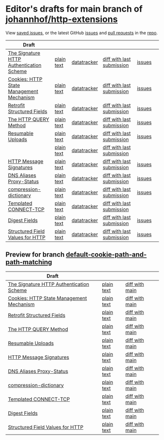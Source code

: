 # Editor's drafts for main branch of [johannhof/http-extensions](https://github.com/johannhof/http-extensions)

View [saved issues](issues.html), or the latest GitHub [issues](https://github.com/johannhof/http-extensions/issues) and [pull requests](https://github.com/johannhof/http-extensions/pulls) in the [repo](https://github.com/johannhof/http-extensions).

| Draft |     |     |     |     |     |
| ----- | --- | --- | --- | --- | --- |
| [The Signature HTTP Authentication Scheme](./draft-ietf-httpbis-unprompted-auth.html "The Signature HTTP Authentication Scheme (HTML)") | [plain text](./draft-ietf-httpbis-unprompted-auth.txt "The Signature HTTP Authentication Scheme (Text)") | [datatracker](https://datatracker.ietf.org/doc/draft-ietf-httpbis-unprompted-auth "Datatracker for draft-ietf-httpbis-unprompted-auth") | [diff with last submission](https://author-tools.ietf.org/api/iddiff?doc_1=draft-ietf-httpbis-unprompted-auth&url_2=https://johannhof.github.io/http-extensions/draft-ietf-httpbis-unprompted-auth.txt) | [issues](https://github.com/johannhof/http-extensions/labels/unprompted-auth) |
| [Cookies: HTTP State Management Mechanism](./draft-ietf-httpbis-rfc6265bis.html "Cookies: HTTP State Management Mechanism (HTML)") | [plain text](./draft-ietf-httpbis-rfc6265bis.txt "Cookies: HTTP State Management Mechanism (Text)") | [datatracker](https://datatracker.ietf.org/doc/draft-ietf-httpbis-rfc6265bis "Datatracker for draft-ietf-httpbis-rfc6265bis") | [diff with last submission](https://author-tools.ietf.org/api/iddiff?doc_1=draft-ietf-httpbis-rfc6265bis&url_2=https://johannhof.github.io/http-extensions/draft-ietf-httpbis-rfc6265bis.txt) | [issues](https://github.com/johannhof/http-extensions/labels/6265bis) |
| [Retrofit Structured Fields](./draft-ietf-httpbis-retrofit.html "Retrofit Structured Fields for HTTP (HTML)") | [plain text](./draft-ietf-httpbis-retrofit.txt "Retrofit Structured Fields for HTTP (Text)") | [datatracker](https://datatracker.ietf.org/doc/draft-ietf-httpbis-retrofit "Datatracker for draft-ietf-httpbis-retrofit") | [diff with last submission](https://author-tools.ietf.org/api/iddiff?doc_1=draft-ietf-httpbis-retrofit&url_2=https://johannhof.github.io/http-extensions/draft-ietf-httpbis-retrofit.txt) | [issues](https://github.com/johannhof/http-extensions/labels/retrofit) |
| [The HTTP QUERY Method](./draft-ietf-httpbis-safe-method-w-body.html "The HTTP QUERY Method (HTML)") | [plain text](./draft-ietf-httpbis-safe-method-w-body.txt "The HTTP QUERY Method (Text)") | [datatracker](https://datatracker.ietf.org/doc/draft-ietf-httpbis-safe-method-w-body "Datatracker for draft-ietf-httpbis-safe-method-w-body") | [diff with last submission](https://author-tools.ietf.org/api/iddiff?doc_1=draft-ietf-httpbis-safe-method-w-body&url_2=https://johannhof.github.io/http-extensions/draft-ietf-httpbis-safe-method-w-body.txt) | [issues](https://github.com/johannhof/http-extensions/labels/safe-method-w-body) |
| [Resumable Uploads](./draft-ietf-httpbis-resumable-upload.html "Resumable Uploads for HTTP (HTML)") | [plain text](./draft-ietf-httpbis-resumable-upload.txt "Resumable Uploads for HTTP (Text)") | [datatracker](https://datatracker.ietf.org/doc/draft-ietf-httpbis-resumable-upload "Datatracker for draft-ietf-httpbis-resumable-upload") | [diff with last submission](https://author-tools.ietf.org/api/iddiff?doc_1=draft-ietf-httpbis-resumable-upload&url_2=https://johannhof.github.io/http-extensions/draft-ietf-httpbis-resumable-upload.txt) | [issues](https://github.com/johannhof/http-extensions/labels/resumable-upload) |
| [](./draft-ietf-httpbis-cache-groups.html " (HTML)") | [plain text](./draft-ietf-httpbis-cache-groups.txt " (Text)") | [datatracker](https://datatracker.ietf.org/doc/draft-ietf-httpbis-cache-groups "Datatracker for draft-ietf-httpbis-cache-groups") | [diff with last submission](https://author-tools.ietf.org/api/iddiff?doc_1=draft-ietf-httpbis-cache-groups&url_2=https://johannhof.github.io/http-extensions/draft-ietf-httpbis-cache-groups.txt) |  |
| [HTTP Message Signatures](./draft-ietf-httpbis-message-signatures.html "HTTP Message Signatures (HTML)") | [plain text](./draft-ietf-httpbis-message-signatures.txt "HTTP Message Signatures (Text)") | [datatracker](https://datatracker.ietf.org/doc/draft-ietf-httpbis-message-signatures "Datatracker for draft-ietf-httpbis-message-signatures") | [diff with last submission](https://author-tools.ietf.org/api/iddiff?doc_1=draft-ietf-httpbis-message-signatures&url_2=https://johannhof.github.io/http-extensions/draft-ietf-httpbis-message-signatures.txt) | [issues](https://github.com/johannhof/http-extensions/labels/signatures) |
| [DNS Aliases Proxy-Status](./draft-ietf-httpbis-alias-proxy-status.html "HTTP Proxy-Status Parameter for Next-Hop Aliases (HTML)") | [plain text](./draft-ietf-httpbis-alias-proxy-status.txt "HTTP Proxy-Status Parameter for Next-Hop Aliases (Text)") | [datatracker](https://datatracker.ietf.org/doc/draft-ietf-httpbis-alias-proxy-status "Datatracker for draft-ietf-httpbis-alias-proxy-status") | [diff with last submission](https://author-tools.ietf.org/api/iddiff?doc_1=draft-ietf-httpbis-alias-proxy-status&url_2=https://johannhof.github.io/http-extensions/draft-ietf-httpbis-alias-proxy-status.txt) | [issues](https://github.com/johannhof/http-extensions/labels/alias-proxy-status) |
| [compression-dictionary](./draft-ietf-httpbis-compression-dictionary.html "Compression Dictionary Transport (HTML)") | [plain text](./draft-ietf-httpbis-compression-dictionary.txt "Compression Dictionary Transport (Text)") | [datatracker](https://datatracker.ietf.org/doc/draft-ietf-httpbis-compression-dictionary "Datatracker for draft-ietf-httpbis-compression-dictionary") | [diff with last submission](https://author-tools.ietf.org/api/iddiff?doc_1=draft-ietf-httpbis-compression-dictionary&url_2=https://johannhof.github.io/http-extensions/draft-ietf-httpbis-compression-dictionary.txt) | [issues](https://github.com/johannhof/http-extensions/labels/compression-dictionary) |
| [Templated CONNECT-TCP](./draft-ietf-httpbis-connect-tcp.html "Template-Driven HTTP CONNECT Proxying for TCP (HTML)") | [plain text](./draft-ietf-httpbis-connect-tcp.txt "Template-Driven HTTP CONNECT Proxying for TCP (Text)") | [datatracker](https://datatracker.ietf.org/doc/draft-ietf-httpbis-connect-tcp "Datatracker for draft-ietf-httpbis-connect-tcp") | [diff with last submission](https://author-tools.ietf.org/api/iddiff?doc_1=draft-ietf-httpbis-connect-tcp&url_2=https://johannhof.github.io/http-extensions/draft-ietf-httpbis-connect-tcp.txt) |  |
| [Digest Fields](./draft-ietf-httpbis-digest-headers.html "Digest Fields (HTML)") | [plain text](./draft-ietf-httpbis-digest-headers.txt "Digest Fields (Text)") | [datatracker](https://datatracker.ietf.org/doc/draft-ietf-httpbis-digest-headers "Datatracker for draft-ietf-httpbis-digest-headers") | [diff with last submission](https://author-tools.ietf.org/api/iddiff?doc_1=draft-ietf-httpbis-digest-headers&url_2=https://johannhof.github.io/http-extensions/draft-ietf-httpbis-digest-headers.txt) | [issues](https://github.com/johannhof/http-extensions/labels/digest-headers) |
| [Structured Field Values for HTTP](./draft-ietf-httpbis-sfbis.html "Structured Field Values for HTTP (HTML)") | [plain text](./draft-ietf-httpbis-sfbis.txt "Structured Field Values for HTTP (Text)") | [datatracker](https://datatracker.ietf.org/doc/draft-ietf-httpbis-sfbis "Datatracker for draft-ietf-httpbis-sfbis") | [diff with last submission](https://author-tools.ietf.org/api/iddiff?doc_1=draft-ietf-httpbis-sfbis&url_2=https://johannhof.github.io/http-extensions/draft-ietf-httpbis-sfbis.txt) | [issues](https://github.com/johannhof/http-extensions/labels/header-structure) |

## Preview for branch [default-cookie-path-and-path-matching](default-cookie-path-and-path-matching)

| Draft |     |     |     |
| ----- | --- | --- | --- |
| [The Signature HTTP Authentication Scheme](default-cookie-path-and-path-matching/draft-ietf-httpbis-unprompted-auth.html "The Signature HTTP Authentication Scheme (HTML)") | [plain text](default-cookie-path-and-path-matching/draft-ietf-httpbis-unprompted-auth.txt "The Signature HTTP Authentication Scheme (Text)") | [diff with main](https://author-tools.ietf.org/api/iddiff?url_1=https://johannhof.github.io/http-extensions/draft-ietf-httpbis-unprompted-auth.txt&url_2=https://johannhof.github.io/http-extensions/default-cookie-path-and-path-matching/draft-ietf-httpbis-unprompted-auth.txt) |
| [Cookies: HTTP State Management Mechanism](default-cookie-path-and-path-matching/draft-ietf-httpbis-rfc6265bis.html "Cookies: HTTP State Management Mechanism (HTML)") | [plain text](default-cookie-path-and-path-matching/draft-ietf-httpbis-rfc6265bis.txt "Cookies: HTTP State Management Mechanism (Text)") | [diff with main](https://author-tools.ietf.org/api/iddiff?url_1=https://johannhof.github.io/http-extensions/draft-ietf-httpbis-rfc6265bis.txt&url_2=https://johannhof.github.io/http-extensions/default-cookie-path-and-path-matching/draft-ietf-httpbis-rfc6265bis.txt) |
| [Retrofit Structured Fields](default-cookie-path-and-path-matching/draft-ietf-httpbis-retrofit.html "Retrofit Structured Fields for HTTP (HTML)") | [plain text](default-cookie-path-and-path-matching/draft-ietf-httpbis-retrofit.txt "Retrofit Structured Fields for HTTP (Text)") | [diff with main](https://author-tools.ietf.org/api/iddiff?url_1=https://johannhof.github.io/http-extensions/draft-ietf-httpbis-retrofit.txt&url_2=https://johannhof.github.io/http-extensions/default-cookie-path-and-path-matching/draft-ietf-httpbis-retrofit.txt) |
| [The HTTP QUERY Method](default-cookie-path-and-path-matching/draft-ietf-httpbis-safe-method-w-body.html "The HTTP QUERY Method (HTML)") | [plain text](default-cookie-path-and-path-matching/draft-ietf-httpbis-safe-method-w-body.txt "The HTTP QUERY Method (Text)") | [diff with main](https://author-tools.ietf.org/api/iddiff?url_1=https://johannhof.github.io/http-extensions/draft-ietf-httpbis-safe-method-w-body.txt&url_2=https://johannhof.github.io/http-extensions/default-cookie-path-and-path-matching/draft-ietf-httpbis-safe-method-w-body.txt) |
| [Resumable Uploads](default-cookie-path-and-path-matching/draft-ietf-httpbis-resumable-upload.html "Resumable Uploads for HTTP (HTML)") | [plain text](default-cookie-path-and-path-matching/draft-ietf-httpbis-resumable-upload.txt "Resumable Uploads for HTTP (Text)") | [diff with main](https://author-tools.ietf.org/api/iddiff?url_1=https://johannhof.github.io/http-extensions/draft-ietf-httpbis-resumable-upload.txt&url_2=https://johannhof.github.io/http-extensions/default-cookie-path-and-path-matching/draft-ietf-httpbis-resumable-upload.txt) |
| [HTTP Message Signatures](default-cookie-path-and-path-matching/draft-ietf-httpbis-message-signatures.html "HTTP Message Signatures (HTML)") | [plain text](default-cookie-path-and-path-matching/draft-ietf-httpbis-message-signatures.txt "HTTP Message Signatures (Text)") | [diff with main](https://author-tools.ietf.org/api/iddiff?url_1=https://johannhof.github.io/http-extensions/draft-ietf-httpbis-message-signatures.txt&url_2=https://johannhof.github.io/http-extensions/default-cookie-path-and-path-matching/draft-ietf-httpbis-message-signatures.txt) |
| [DNS Aliases Proxy-Status](default-cookie-path-and-path-matching/draft-ietf-httpbis-alias-proxy-status.html "HTTP Proxy-Status Parameter for Next-Hop Aliases (HTML)") | [plain text](default-cookie-path-and-path-matching/draft-ietf-httpbis-alias-proxy-status.txt "HTTP Proxy-Status Parameter for Next-Hop Aliases (Text)") | [diff with main](https://author-tools.ietf.org/api/iddiff?url_1=https://johannhof.github.io/http-extensions/draft-ietf-httpbis-alias-proxy-status.txt&url_2=https://johannhof.github.io/http-extensions/default-cookie-path-and-path-matching/draft-ietf-httpbis-alias-proxy-status.txt) |
| [compression-dictionary](default-cookie-path-and-path-matching/draft-ietf-httpbis-compression-dictionary.html "Compression Dictionary Transport (HTML)") | [plain text](default-cookie-path-and-path-matching/draft-ietf-httpbis-compression-dictionary.txt "Compression Dictionary Transport (Text)") | [diff with main](https://author-tools.ietf.org/api/iddiff?url_1=https://johannhof.github.io/http-extensions/draft-ietf-httpbis-compression-dictionary.txt&url_2=https://johannhof.github.io/http-extensions/default-cookie-path-and-path-matching/draft-ietf-httpbis-compression-dictionary.txt) |
| [Templated CONNECT-TCP](default-cookie-path-and-path-matching/draft-ietf-httpbis-connect-tcp.html "Template-Driven HTTP CONNECT Proxying for TCP (HTML)") | [plain text](default-cookie-path-and-path-matching/draft-ietf-httpbis-connect-tcp.txt "Template-Driven HTTP CONNECT Proxying for TCP (Text)") | [diff with main](https://author-tools.ietf.org/api/iddiff?url_1=https://johannhof.github.io/http-extensions/draft-ietf-httpbis-connect-tcp.txt&url_2=https://johannhof.github.io/http-extensions/default-cookie-path-and-path-matching/draft-ietf-httpbis-connect-tcp.txt) |
| [Digest Fields](default-cookie-path-and-path-matching/draft-ietf-httpbis-digest-headers.html "Digest Fields (HTML)") | [plain text](default-cookie-path-and-path-matching/draft-ietf-httpbis-digest-headers.txt "Digest Fields (Text)") | [diff with main](https://author-tools.ietf.org/api/iddiff?url_1=https://johannhof.github.io/http-extensions/draft-ietf-httpbis-digest-headers.txt&url_2=https://johannhof.github.io/http-extensions/default-cookie-path-and-path-matching/draft-ietf-httpbis-digest-headers.txt) |
| [Structured Field Values for HTTP](default-cookie-path-and-path-matching/draft-ietf-httpbis-sfbis.html "Structured Field Values for HTTP (HTML)") | [plain text](default-cookie-path-and-path-matching/draft-ietf-httpbis-sfbis.txt "Structured Field Values for HTTP (Text)") | [diff with main](https://author-tools.ietf.org/api/iddiff?url_1=https://johannhof.github.io/http-extensions/draft-ietf-httpbis-sfbis.txt&url_2=https://johannhof.github.io/http-extensions/default-cookie-path-and-path-matching/draft-ietf-httpbis-sfbis.txt) |

